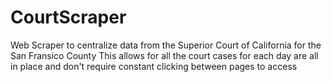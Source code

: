 # CourtScraper

Web Scraper to centralize data from the Superior Court of California for the San Fransico County 
This allows for all the court cases for each day are all in place and don't require constant clicking between pages to access
